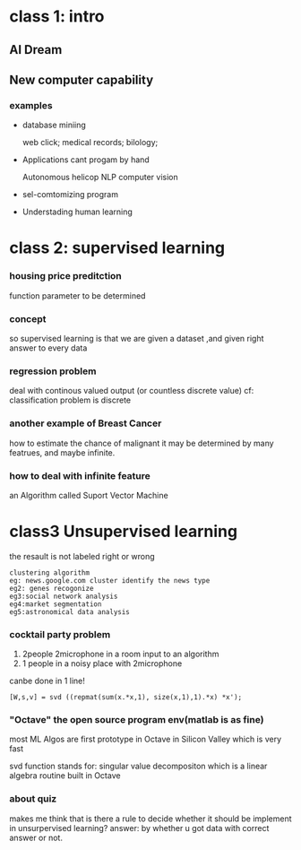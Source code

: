 # class 1: intro #
## AI Dream ##
## New computer capability ##
### examples ###


- database miniing

	web click;
	medical records;
	bilology;

- Applications cant progam by hand
	
	Autonomous helicop
	NLP
	computer vision
	
- sel-comtomizing program
- Understading human learning



# class 2: supervised learning #
### housing price preditction ###
function parameter to be determined

### concept ###
so supervised learning is that
we are given a dataset ,and given right answer to every data

### regression problem ###
deal with continous valued output
(or countless discrete value)
cf: classification problem is discrete

### another example of Breast Cancer ###
how to estimate the chance of malignant
it may be determined by many featrues, and maybe infinite.

### how to deal with infinite feature ###
an Algorithm called Suport Vector Machine 


# class3 Unsupervised learning #
the resault is not labeled right or wrong

	clustering algorithm
	eg: news.google.com cluster identify the news type
	eg2: genes recogonize
	eg3:social network analysis
	eg4:market segmentation
	eg5:astronomical data analysis

### cocktail party problem ###
1.
	2people	2microphone in a room
	input to an algorithm
2.
	1 people in a noisy place with 2microphone

canbe done in 1 line!

	[W,s,v] = svd ((repmat(sum(x.*x,1), size(x,1),1).*x) *x');

### "Octave" the open source program env(matlab is as fine) ###

most ML Algos are first prototype in Octave in Silicon Valley which is very fast

svd function stands for: singular value decompositon 
which is a linear algebra routine built in Octave

### about quiz ###
makes me think that is there a rule to decide whether it should be implement in unsurpervised learning?
answer:
by whether u got data with correct answer or not.
